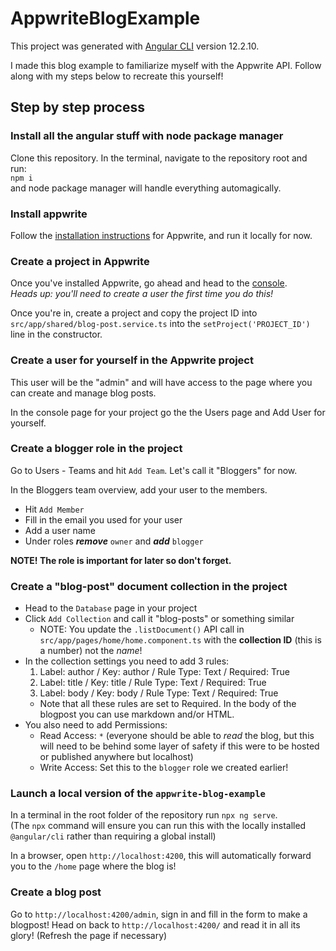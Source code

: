 # AppwriteBlogExample

This project was generated with [Angular CLI](https://github.com/angular/angular-cli) version 12.2.10.

I made this blog example to familiarize myself with the Appwrite API. Follow along with my steps below to recreate this yourself!



## Step by step process
### Install all the angular stuff with node package manager
Clone this repository. In the terminal, navigate to the repository root and run:  
`npm i`  
and node package manager will handle everything automagically.

### Install appwrite
Follow the [installation instructions](https://appwrite.io/docs/installation) for Appwrite, and run it locally for now.

### Create a project in Appwrite
Once you've installed Appwrite, go ahead and head to the [console](http://localhost/console).  
_Heads up: you'll need to create a user the first time you do this!_  

Once you're in, create a project and copy the project ID into `src/app/shared/blog-post.service.ts` into the `setProject('PROJECT_ID')` line in the constructor.

### Create a user for yourself in the Appwrite project
This user will be the "admin" and will have access to the page where you can create and manage blog posts.  

In the console page for your project go the the Users page and Add User for yourself.

### Create a blogger role in the project
Go to Users - Teams and hit `Add Team`. Let's call it "Bloggers" for now.  

In the Bloggers team overview, add your user to the members.
- Hit `Add Member`
- Fill in the email you used for your user
- Add a user name
- Under roles _**remove**_ `owner` and _**add**_ `blogger`

**NOTE! The role is important for later so don't forget.**

### Create a "blog-post" document collection in the project
- Head to the `Database` page in your project
- Click `Add Collection` and call it "blog-posts" or something similar  
  - NOTE: You update the `.listDocument()` API call in `src/app/pages/home/home.component.ts` with the **collection ID** (this is a number) not the _name_!
- In the collection settings you need to add 3 rules:
  1. Label: author / Key: author / Rule Type: Text / Required: True
  2. Label: title / Key: title / Rule Type: Text / Required: True
  3. Label: body / Key: body / Rule Type: Text / Required: True
  - Note that all these rules are set to Required. In the body of the blogpost you can use markdown and/or HTML.
- You also need to add Permissions:
  - Read Access: `*` (everyone should be able to _read_ the blog, but this will need to be behind some layer of safety if this were to be hosted or published anywhere but localhost)
  - Write Access: Set this to the `blogger` role we created earlier!

### Launch a local version of the `appwrite-blog-example`
In a terminal in the root folder of the repository run `npx ng serve`.  
(The `npx` command will ensure you can run this with the locally installed `@angular/cli` rather than requiring a global install)  

In a browser, open `http://localhost:4200`, this will automatically forward you to the `/home` page where the blog is!

### Create a blog post
Go to `http://localhost:4200/admin`, sign in and fill in the form to make a blogpost! Head on back to `http://localhost:4200/` and read it in all its glory! (Refresh the page if necessary)

